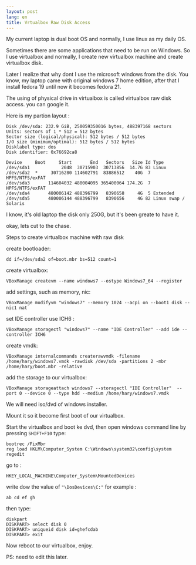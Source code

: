 ```yaml
---
layout: post
lang: en
title: Vrtualbox Raw Disk Access
---
```

<!-- more -->
My current laptop is dual boot OS and normally, I use linux as my daily OS. 

Sometimes there are some applications that need to be run on Windows. 
So I use virtualbox and normally, I create new virtualbox machine and create virtualbox disk.

Later I realize that why dont I use the microsoft windows from the disk. 
You know, my laptop came with original windows 7 home edition, after that I install fedora 19 until now it becomes fedora 21.

The using of physical drive in virtualbox is called virtualbox raw disk access. you can google it.

Here is my partion layout :

    Disk /dev/sda: 232.9 GiB, 250059350016 bytes, 488397168 sectors
    Units: sectors of 1 * 512 = 512 bytes
    Sector size (logical/physical): 512 bytes / 512 bytes
    I/O size (minimum/optimal): 512 bytes / 512 bytes
    Disklabel type: dos
    Disk identifier: 0x76692ca8

    Device     Boot     Start       End   Sectors   Size Id Type
    /dev/sda1            2048  30715903  30713856  14.7G 83 Linux
    /dev/sda2  *     30716280 114602791  83886512    40G  7 HPFS/NTFS/exFAT
    /dev/sda3       114604032 480004095 365400064 174.2G  7 HPFS/NTFS/exFAT
    /dev/sda4       480006142 488396799   8390658     4G  5 Extended
    /dev/sda5       480006144 488396799   8390656     4G 82 Linux swap / Solaris

I know, it's old laptop the disk only 250G, but it's been greate to have it. 

okay, lets cut to the chase.

Steps to create virtualbox machine with raw disk

create bootloader:

    dd if=/dev/sda2 of=boot.mbr bs=512 count=1


create virtualbox:

    VBoxManage createvm --name windows7 --ostype Windows7_64 --register


add settings, such as memory, nic:

    VBoxManage modifyvm "windows7" --memory 1024 --acpi on --boot1 disk --nic1 nat

set IDE controller use ICH6 :

    VBoxManage storagectl "windows7" --name "IDE Controller" --add ide --controller ICH6


create vmdk:

    VBoxManage internalcommands createrawvmdk -filename /home/hary/windows7.vmdk -rawdisk /dev/sda -partitions 2 -mbr /home/hary/boot.mbr -relative


add the storage to our virtualbox:

    VBoxManage storageattach windows7 --storagectl "IDE Controller"  --port 0 --device 0 --type hdd --medium /home/hary/windows7.vmdk


We will need iso/dvd of windows installer. 

Mount it so it become first boot of our virtualbox.

Start the virtualbox and boot ke dvd, then open windows command line by pressing `SHIFT+F10` type:

    bootrec /FixMbr
    reg load HKLM\Computer_System C:\Windows\system32\config\system
    regedit

go to :

    HKEY_LOCAL_MACHINE\Computer_System\MountedDevices

write dow the value of `"\DosDevices\C:"` for example :

    ab cd ef gh

then type:

    diskpart
    DISKPART> select disk 0
    DISKPART> uniqueid disk id=ghefcdab
    DISKPART> exit

Now reboot to our virtualbox, enjoy.

PS: need to edit this later.
